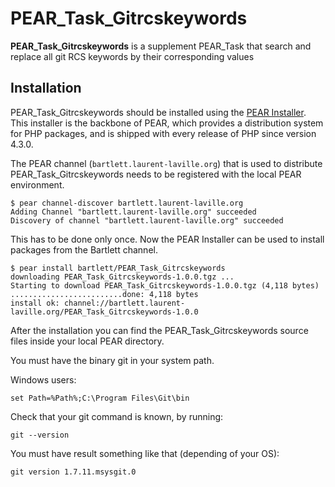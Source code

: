 PEAR_Task_Gitrcskeywords
========================

**PEAR_Task_Gitrcskeywords** is a supplement PEAR_Task that
search and replace all git RCS keywords by their corresponding values

Installation
------------

PEAR_Task_Gitrcskeywords should be installed using the [PEAR Installer](http://pear.php.net/).
This installer is the backbone of PEAR, which provides a distribution system for PHP packages,
and is shipped with every release of PHP since version 4.3.0.

The PEAR channel (`bartlett.laurent-laville.org`) that is used to distribute PEAR_Task_Gitrcskeywords
needs to be registered with the local PEAR environment.

    $ pear channel-discover bartlett.laurent-laville.org
    Adding Channel "bartlett.laurent-laville.org" succeeded
    Discovery of channel "bartlett.laurent-laville.org" succeeded

This has to be done only once. Now the PEAR Installer can be used to install packages from the Bartlett channel.

    $ pear install bartlett/PEAR_Task_Gitrcskeywords
    downloading PEAR_Task_Gitrcskeywords-1.0.0.tgz ...
    Starting to download PEAR_Task_Gitrcskeywords-1.0.0.tgz (4,118 bytes)
    .........................done: 4,118 bytes
    install ok: channel://bartlett.laurent-laville.org/PEAR_Task_Gitrcskeywords-1.0.0

After the installation you can find the PEAR_Task_Gitrcskeywords source files inside your local PEAR directory.

You must have the binary git in your system path.

Windows users:

    set Path=%Path%;C:\Program Files\Git\bin

Check that your git command is known, by running:

    git --version

You must have result something like that (depending of your OS):

    git version 1.7.11.msysgit.0
